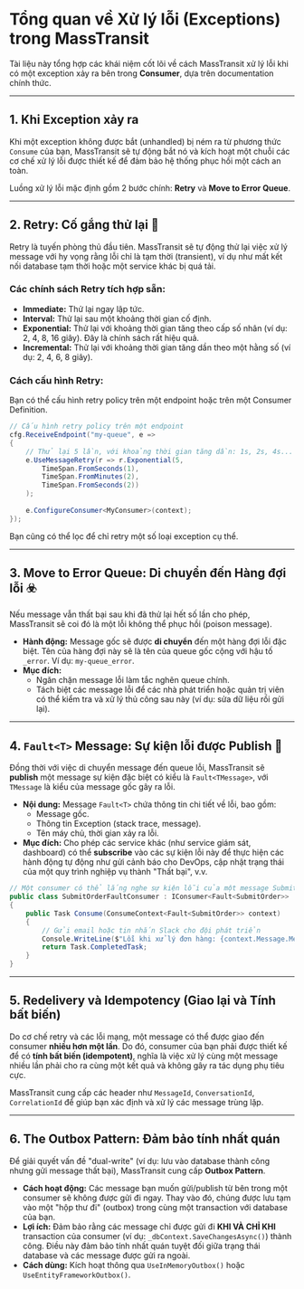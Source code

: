 # Tổng quan về Xử lý lỗi (Exceptions) trong MassTransit

Tài liệu này tổng hợp các khái niệm cốt lõi về cách MassTransit xử lý lỗi khi có một exception xảy ra bên trong **Consumer**, dựa trên documentation chính thức.

---

## 1. Khi Exception xảy ra

Khi một exception không được bắt (unhandled) bị ném ra từ phương thức `Consume` của bạn, MassTransit sẽ tự động bắt nó và kích hoạt một chuỗi các cơ chế xử lý lỗi được thiết kế để đảm bảo hệ thống phục hồi một cách an toàn.

Luồng xử lý lỗi mặc định gồm 2 bước chính: **Retry** và **Move to Error Queue**.

---

## 2. Retry: Cố gắng thử lại 🔁

Retry là tuyến phòng thủ đầu tiên. MassTransit sẽ tự động thử lại việc xử lý message với hy vọng rằng lỗi chỉ là tạm thời (transient), ví dụ như mất kết nối database tạm thời hoặc một service khác bị quá tải.

### Các chính sách Retry tích hợp sẵn:
* **Immediate:** Thử lại ngay lập tức.
* **Interval:** Thử lại sau một khoảng thời gian cố định.
* **Exponential:** Thử lại với khoảng thời gian tăng theo cấp số nhân (ví dụ: 2, 4, 8, 16 giây). Đây là chính sách rất hiệu quả.
* **Incremental:** Thử lại với khoảng thời gian tăng dần theo một hằng số (ví dụ: 2, 4, 6, 8 giây).

### Cách cấu hình Retry:
Bạn có thể cấu hình retry policy trên một endpoint hoặc trên một Consumer Definition.

```csharp
// Cấu hình retry policy trên một endpoint
cfg.ReceiveEndpoint("my-queue", e =>
{
    // Thử lại 5 lần, với khoảng thời gian tăng dần: 1s, 2s, 4s...
    e.UseMessageRetry(r => r.Exponential(5, 
        TimeSpan.FromSeconds(1), 
        TimeSpan.FromMinutes(2), 
        TimeSpan.FromSeconds(2))
    );
    
    e.ConfigureConsumer<MyConsumer>(context);
});
```
Bạn cũng có thể lọc để chỉ retry một số loại exception cụ thể.

---

## 3. Move to Error Queue: Di chuyển đến Hàng đợi lỗi ☣️

Nếu message vẫn thất bại sau khi đã thử lại hết số lần cho phép, MassTransit sẽ coi đó là một lỗi không thể phục hồi (poison message).

* **Hành động:** Message gốc sẽ được **di chuyển** đến một hàng đợi lỗi đặc biệt. Tên của hàng đợi này sẽ là tên của queue gốc cộng với hậu tố `_error`. Ví dụ: `my-queue_error`.
* **Mục đích:**
    * Ngăn chặn message lỗi làm tắc nghẽn queue chính.
    * Tách biệt các message lỗi để các nhà phát triển hoặc quản trị viên có thể kiểm tra và xử lý thủ công sau này (ví dụ: sửa dữ liệu rồi gửi lại).

---

## 4. `Fault<T>` Message: Sự kiện lỗi được Publish 📢

Đồng thời với việc di chuyển message đến queue lỗi, MassTransit sẽ **publish** một message sự kiện đặc biệt có kiểu là `Fault<TMessage>`, với `TMessage` là kiểu của message gốc gây ra lỗi.

* **Nội dung:** Message `Fault<T>` chứa thông tin chi tiết về lỗi, bao gồm:
    * Message gốc.
    * Thông tin Exception (stack trace, message).
    * Tên máy chủ, thời gian xảy ra lỗi.
* **Mục đích:** Cho phép các service khác (như service giám sát, dashboard) có thể **subscribe** vào các sự kiện lỗi này để thực hiện các hành động tự động như gửi cảnh báo cho DevOps, cập nhật trạng thái của một quy trình nghiệp vụ thành "Thất bại", v.v.

```csharp
// Một consumer có thể lắng nghe sự kiện lỗi của một message SubmitOrder
public class SubmitOrderFaultConsumer : IConsumer<Fault<SubmitOrder>>
{
    public Task Consume(ConsumeContext<Fault<SubmitOrder>> context)
    {
        // Gửi email hoặc tin nhắn Slack cho đội phát triển
        Console.WriteLine($"Lỗi khi xử lý đơn hàng: {context.Message.Message.OrderId}, lỗi: {context.Message.Exceptions.FirstOrDefault()?.Message}");
        return Task.CompletedTask;
    }
}
```

---

## 5. Redelivery và Idempotency (Giao lại và Tính bất biến)

Do cơ chế retry và các lỗi mạng, một message có thể được giao đến consumer **nhiều hơn một lần**. Do đó, consumer của bạn phải được thiết kế để có **tính bất biến (idempotent)**, nghĩa là việc xử lý cùng một message nhiều lần phải cho ra cùng một kết quả và không gây ra tác dụng phụ tiêu cực.

MassTransit cung cấp các header như `MessageId`, `ConversationId`, `CorrelationId` để giúp bạn xác định và xử lý các message trùng lặp.

---

## 6. The Outbox Pattern: Đảm bảo tính nhất quán

Để giải quyết vấn đề "dual-write" (ví dụ: lưu vào database thành công nhưng gửi message thất bại), MassTransit cung cấp **Outbox Pattern**.

* **Cách hoạt động:** Các message bạn muốn gửi/publish từ bên trong một consumer sẽ không được gửi đi ngay. Thay vào đó, chúng được lưu tạm vào một "hộp thư đi" (outbox) trong cùng một transaction với database của bạn.
* **Lợi ích:** Đảm bảo rằng các message chỉ được gửi đi **KHI VÀ CHỈ KHI** transaction của consumer (ví dụ: `_dbContext.SaveChangesAsync()`) thành công. Điều này đảm bảo tính nhất quán tuyệt đối giữa trạng thái database và các message được gửi ra ngoài.
* **Cách dùng:** Kích hoạt thông qua `UseInMemoryOutbox()` hoặc `UseEntityFrameworkOutbox()`.